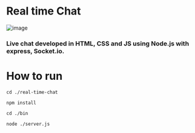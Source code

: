 <h1>Real time Chat</h1>


![image](https://github.com/jeronimo3875br/real-time-chat/blob/master/chat.png)


<h3>Live chat developed in HTML, CSS and JS using Node.js with express, Socket.io.</h3>


<h1>How to run</h1>

<code>cd ./real-time-chat</code>

<code>npm install</code>

<code>cd ./bin</code>

<code>node ./server.js</code>
